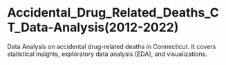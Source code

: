 # Accidental_Drug_Related_Deaths_CT_Data-Analysis(2012-2022)
 Data Analysis on accidental drug-related deaths in Connecticut. It covers statistical insights, exploratory data analysis (EDA), and visualizations.
